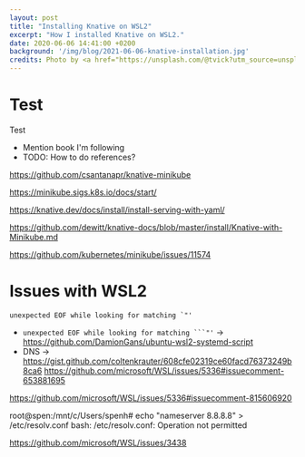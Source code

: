 ```yaml
---
layout: post
title: "Installing Knative on WSL2"
excerpt: "How I installed Knative on WSL2."
date: 2020-06-06 14:41:00 +0200
background: '/img/blog/2021-06-06-knative-installation.jpg'
credits: Photo by <a href="https://unsplash.com/@tvick?utm_source=unsplash&utm_medium=referral&utm_content=creditCopyText">Taylor Vick</a> on <a href="https://unsplash.com/s/photos/server?utm_source=unsplash&utm_medium=referral&utm_content=creditCopyText">Unsplash</a>
---
```


# Test

Test

* Mention book I'm following
* TODO: How to do references?

https://github.com/csantanapr/knative-minikube

https://minikube.sigs.k8s.io/docs/start/

https://knative.dev/docs/install/install-serving-with-yaml/

https://github.com/dewitt/knative-docs/blob/master/install/Knative-with-Minikube.md


https://github.com/kubernetes/minikube/issues/11574

# Issues with WSL2

```
unexpected EOF while looking for matching `"'
```


* `unexpected EOF while looking for matching ```"'` -> https://github.com/DamionGans/ubuntu-wsl2-systemd-script
* DNS -> https://gist.github.com/coltenkrauter/608cfe02319ce60facd76373249b8ca6
        https://github.com/microsoft/WSL/issues/5336#issuecomment-653881695

https://github.com/microsoft/WSL/issues/5336#issuecomment-815606920

root@spen:/mnt/c/Users/spenh# echo "nameserver 8.8.8.8" > /etc/resolv.conf
bash: /etc/resolv.conf: Operation not permitted



https://github.com/microsoft/WSL/issues/3438

<!-- spen@spen:~$ sudo apt update
Err:1 http://security.ubuntu.com/ubuntu focal-security InRelease
  Temporary failure resolving 'security.ubuntu.com'
Err:2 http://archive.ubuntu.com/ubuntu focal InRelease
  Temporary failure resolving 'archive.ubuntu.com'
Err:3 http://archive.ubuntu.com/ubuntu focal-updates InRelease
  Temporary failure resolving 'archive.ubuntu.com'
Err:4 http://archive.ubuntu.com/ubuntu focal-backports InRelease
  Temporary failure resolving 'archive.ubuntu.com'
Reading package lists... Done
Building dependency tree
Reading state information... Done
All packages are up to date.
W: Failed to fetch http://archive.ubuntu.com/ubuntu/dists/focal/InRelease  Temporary failure resolving 'archive.ubuntu.com'
W: Failed to fetch http://archive.ubuntu.com/ubuntu/dists/focal-updates/InRelease  Temporary failure resolving 'archive.ubuntu.com'
W: Failed to fetch http://archive.ubuntu.com/ubuntu/dists/focal-backports/InRelease  Temporary failure resolving 'archive.ubuntu.com'
W: Failed to fetch http://security.ubuntu.com/ubuntu/dists/focal-security/InRelease  Temporary failure resolving 'security.ubuntu.com'
W: Some index files failed to download. They have been ignored, or old ones used instead. -->